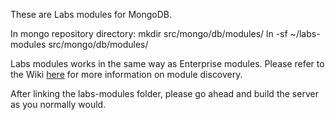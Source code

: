 These are Labs modules for MongoDB.

In mongo repository directory:
   mkdir src/mongo/db/modules/
   ln -sf ~/labs-modules src/mongo/db/modules/
   
Labs modules works in the same way as Enterprise modules. Please refer to the Wiki [here](https://wiki.corp.mongodb.com/display/HGTC/The+MongoDB+Enterprise+Module%3A+An+FAQ) for more information on module discovery.

After linking the labs-modules folder, please go ahead and build the server as you normally would.
